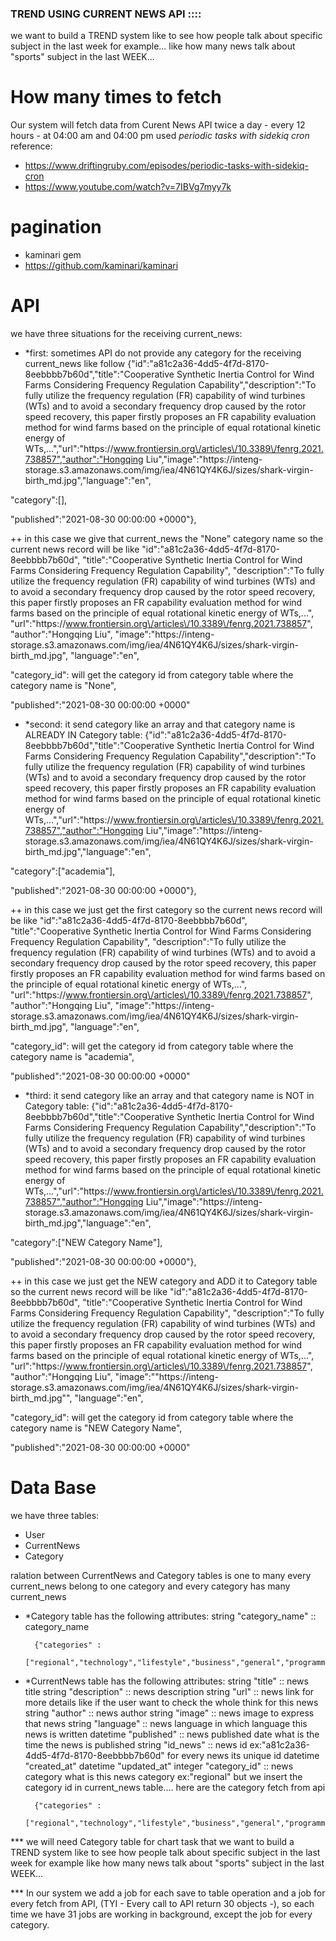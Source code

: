 ### TREND USING CURRENT NEWS API ::::
we want to build a TREND system like to see how people talk about specific subject in the last week for example...
like how many news talk about "sports" subject in the last WEEK...



# How many times to fetch
Our system will fetch data from Curent News API twice a day - every 12 hours - at 04:00 am and 04:00 pm
used *periodic tasks with sidekiq cron* 
reference:
* https://www.driftingruby.com/episodes/periodic-tasks-with-sidekiq-cron
* https://www.youtube.com/watch?v=7IBVg7myy7k

# pagination
* kaminari gem
* https://github.com/kaminari/kaminari



# API
we have three situations for the receiving current_news:

* *first: sometimes API do not provide any category for the receiving current_news like follow
{"id":"a81c2a36-4dd5-4f7d-8170-8eebbbb7b60d","title":"Cooperative Synthetic Inertia Control for Wind Farms Considering Frequency Regulation Capability","description":"To fully utilize the frequency regulation (FR) capability of wind turbines (WTs) and to avoid a secondary frequency drop caused by the rotor speed recovery, this paper firstly proposes an FR capability evaluation method for wind farms based on the principle of equal rotational kinetic energy of WTs,...","url":"https:\/\/www.frontiersin.org\/articles\/10.3389\/fenrg.2021.738857","author":"Hongqing Liu","image":"https:\/\/inteng-storage.s3.amazonaws.com\/img\/iea\/4N61QY4K6J\/sizes\/shark-virgin-birth_md.jpg","language":"en",

"category":[],

"published":"2021-08-30 00:00:00 +0000"},

++ in this case we give that current_news the "None" category name so the current news record will be like 
"id":"a81c2a36-4dd5-4f7d-8170-8eebbbb7b60d",
"title":"Cooperative Synthetic Inertia Control for Wind Farms Considering Frequency Regulation Capability",
"description":"To fully utilize the frequency regulation (FR) capability of wind turbines (WTs) and to avoid a secondary frequency drop caused by the rotor speed recovery, this paper firstly proposes an FR capability evaluation method for wind farms based on the principle of equal rotational kinetic energy of WTs,...",
"url":"https:\/\/www.frontiersin.org\/articles\/10.3389\/fenrg.2021.738857",
"author":"Hongqing Liu",
"image":"https:\/\/inteng-storage.s3.amazonaws.com\/img\/iea\/4N61QY4K6J\/sizes\/shark-virgin-birth_md.jpg",
"language":"en",

"category_id": will get the category id from category table where the category name is "None",

"published":"2021-08-30 00:00:00 +0000"


* *second: it send category like an array and that category name is ALREADY IN Category table:
{"id":"a81c2a36-4dd5-4f7d-8170-8eebbbb7b60d","title":"Cooperative Synthetic Inertia Control for Wind Farms Considering Frequency Regulation Capability","description":"To fully utilize the frequency regulation (FR) capability of wind turbines (WTs) and to avoid a secondary frequency drop caused by the rotor speed recovery, this paper firstly proposes an FR capability evaluation method for wind farms based on the principle of equal rotational kinetic energy of WTs,...","url":"https:\/\/www.frontiersin.org\/articles\/10.3389\/fenrg.2021.738857","author":"Hongqing Liu","image":"https:\/\/inteng-storage.s3.amazonaws.com\/img\/iea\/4N61QY4K6J\/sizes\/shark-virgin-birth_md.jpg","language":"en",

"category":["academia"],

"published":"2021-08-30 00:00:00 +0000"},

++ in this case we just get the first category so the current news record will be like 
"id":"a81c2a36-4dd5-4f7d-8170-8eebbbb7b60d",
"title":"Cooperative Synthetic Inertia Control for Wind Farms Considering Frequency Regulation Capability",
"description":"To fully utilize the frequency regulation (FR) capability of wind turbines (WTs) and to avoid a secondary frequency drop caused by the rotor speed recovery, this paper firstly proposes an FR capability evaluation method for wind farms based on the principle of equal rotational kinetic energy of WTs,...",
"url":"https:\/\/www.frontiersin.org\/articles\/10.3389\/fenrg.2021.738857",
"author":"Hongqing Liu",
"image":"https:\/\/inteng-storage.s3.amazonaws.com\/img\/iea\/4N61QY4K6J\/sizes\/shark-virgin-birth_md.jpg",
"language":"en",

"category_id": will get the category id from category table where the category name is "academia",

"published":"2021-08-30 00:00:00 +0000"

* *third: it send category like an array and that category name is NOT in Category table:
{"id":"a81c2a36-4dd5-4f7d-8170-8eebbbb7b60d","title":"Cooperative Synthetic Inertia Control for Wind Farms Considering Frequency Regulation Capability","description":"To fully utilize the frequency regulation (FR) capability of wind turbines (WTs) and to avoid a secondary frequency drop caused by the rotor speed recovery, this paper firstly proposes an FR capability evaluation method for wind farms based on the principle of equal rotational kinetic energy of WTs,...","url":"https:\/\/www.frontiersin.org\/articles\/10.3389\/fenrg.2021.738857","author":"Hongqing Liu","image":"https:\/\/inteng-storage.s3.amazonaws.com\/img\/iea\/4N61QY4K6J\/sizes\/shark-virgin-birth_md.jpg","language":"en",

"category":["NEW Category Name"],

"published":"2021-08-30 00:00:00 +0000"},

++ in this case we just get the NEW category and ADD it to Category table so the current news record will be like 
"id":"a81c2a36-4dd5-4f7d-8170-8eebbbb7b60d",
"title":"Cooperative Synthetic Inertia Control for Wind Farms Considering Frequency Regulation Capability",
"description":"To fully utilize the frequency regulation (FR) capability of wind turbines (WTs) and to avoid a secondary frequency drop caused by the rotor speed recovery, this paper firstly proposes an FR capability evaluation method for wind farms based on the principle of equal rotational kinetic energy of WTs,...",
"url":"https:\/\/www.frontiersin.org\/articles\/10.3389\/fenrg.2021.738857",
"author":"Hongqing Liu",
"image":""https:\/\/inteng-storage.s3.amazonaws.com\/img\/iea\/4N61QY4K6J\/sizes\/shark-virgin-birth_md.jpg"",
"language":"en",

"category_id": will get the category id from category table where the category name is "NEW Category Name",

"published":"2021-08-30 00:00:00 +0000"

# Data Base
we have three tables:
* User
* CurrentNews
* Category

ralation between CurrentNews and Category tables is one to many
every current_news belong to one category
and every category has many current_news

* *Category table has the following attributes:
    string "category_name" :: category_name 

        {"categories" :
        ["regional","technology","lifestyle","business","general","programming","science","entertainment","world","sports","finance","academia","politics","health","opinion","food","game","fashion","academic","crap","travel","culture","economy","environment","art","music","notsure","CS","education","redundant","television","commodity","movie","entrepreneur","review","auto","energy","celebrity","medical","gadgets","design","EE","security","mobile","estate","funny"]}

* *CurrentNews table has the following attributes:
    string "title"  :: news title
    string "description" :: news description
    string "url"  :: news link for more details like if the user want to check the whole think for this news
    string "author" :: news author
    string "image"  :: news image to express that news
    string "language" :: news language in which language this news is written
    datetime "published" :: news published date what is the time the news is published
    string "id_news" :: news id ex:"a81c2a36-4dd5-4f7d-8170-8eebbbb7b60d" for every news its unique id
    datetime "created_at"
    datetime "updated_at"
    integer "category_id" :: news category what is this news category ex:"regional" but we insert the category id in current_news table....
        here are the category fetch from api

        {"categories" :
        ["regional","technology","lifestyle","business","general","programming","science","entertainment","world","sports","finance","academia","politics","health","opinion","food","game","fashion","academic","crap","travel","culture","economy","environment","art","music","notsure","CS","education","redundant","television","commodity","movie","entrepreneur","review","auto","energy","celebrity","medical","gadgets","design","EE","security","mobile","estate","funny"]}

*** we will need Category table for chart task that we want to build a TREND system like to see how people talk about specific subject in the last week for example
like how many news talk about "sports" subject in the last WEEK... 


*** In our system we add a job for each save to table operation and a job for every fetch from API, (TYI - Every call to API return 30 objects -), so each time we have 31 jobs are working in background, except the job for every category.
